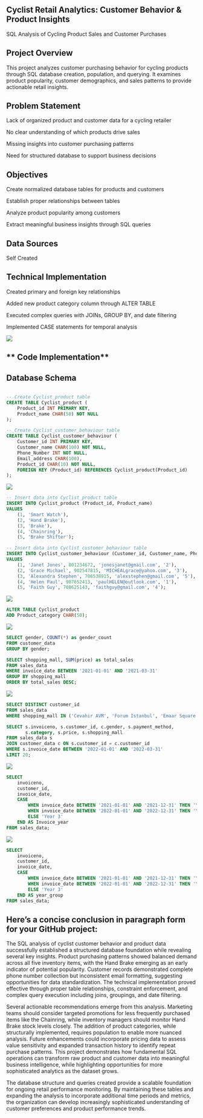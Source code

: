 ## Cyclist Retail Analytics: Customer Behavior & Product Insights
SQL Analysis of Cycling Product Sales and Customer Purchases

## Project Overview
This project analyzes customer purchasing behavior for cycling products through SQL database creation, population, and querying. It examines product popularity, customer demographics, and sales patterns to provide actionable retail insights.

## Problem Statement
Lack of organized product and customer data for a cycling retailer

No clear understanding of which products drive sales

Missing insights into customer purchasing patterns

Need for structured database to support business decisions

## Objectives
Create normalized database tables for products and customers

Establish proper relationships between tables

Analyze product popularity among customers

Extract meaningful business insights through SQL queries

## Data Sources
Self Created

## Technical Implementation
Created primary and foreign key relationships

Added new product category column through ALTER TABLE

Executed complex queries with JOINs, GROUP BY, and date filtering

Implemented CASE statements for temporal analysis


![](Query1.png)
## ** Code Implementation**
## Database Schema
```sql

-- Create Cyclist_product table
CREATE TABLE Cyclist_product (
    Product_id INT PRIMARY KEY,
    Product_name CHAR(50) NOT NULL
);

-- Create Cyclist_customer_behaviour table
CREATE TABLE Cyclist_customer_behaviour (
    Customer_id INT PRIMARY KEY,
    Customer_name CHAR(100) NOT NULL,
    Phone_Number INT NOT NULL,
    Email_address CHAR(100),
    Product_id CHAR(10) NOT NULL,
    FOREIGN KEY (Product_id) REFERENCES Cyclist_product(Product_id)
);

```

![](Query2.png)

```sql
-- Insert data into Cyclist_product table
INSERT INTO Cyclist_product (Product_id, Product_name)
VALUES 
    (1, 'Smart Watch'),
    (2, 'Hand Brake'),
    (3, 'Brake'),
    (4, 'Chainring'),
    (5, 'Brake Shifter');

-- Insert data into Cyclist_customer_behaviour table
INSERT INTO Cyclist_customer_behaviour (Customer_id, Customer_name, Phone_Number, Email_address, Product_id)
VALUES 
    (1, 'Janet Jones', 801234672, 'jonesjanet@gmail.com', '2'),
    (2, 'Grace Michael', 902547815, 'MICHEALgrace@yahoo.com', '3'),
    (3, 'Alexandra Stephen', 706538915, 'alexstephen@gmail.com', '5'),
    (4, 'Helen Paul', 907652413, 'paulHELEN@outlook.com', '1'),
    (5, 'Faith Guy', 708625143, 'faithguy@gmail.com', '4');
```

![](Query3.png)
```sql
ALTER TABLE Cyclist_product
ADD Product_category CHAR(50);
```

![](Query4.png)
```sql
SELECT gender, COUNT(*) as gender_count
FROM customer_data
GROUP BY gender;

SELECT shopping_mall, SUM(price) as total_sales
FROM sales_data
WHERE invoice_date BETWEEN '2021-01-01' AND '2021-03-31'
GROUP BY shopping_mall
ORDER BY total_sales DESC;
```

![](Query5.png)
```sql
SELECT DISTINCT customer_id
FROM sales_data
WHERE shopping_mall IN ('Cevahir AVM', 'Forum Istanbul', 'Emaar Square Mall');

SELECT s.invoiceno, s.customer_id, c.gender, s.payment_method, 
       s.category, s.price, s.shopping_mall
FROM sales_data s
JOIN customer_data c ON s.customer_id = c.customer_id
WHERE s.invoice_date BETWEEN '2022-01-01' AND '2022-03-31'
LIMIT 20;
```

![](QUery6.png)
```sql
SELECT 
    invoiceno,
    customer_id,
    invoice_date,
    CASE
        WHEN invoice_date BETWEEN '2021-01-01' AND '2021-12-31' THEN 'Year 1'
        WHEN invoice_date BETWEEN '2022-01-01' AND '2022-12-31' THEN 'Year 2'
        ELSE 'Year 3'
    END AS Invoice_year
FROM sales_data;
```

![](Query7.png)

```sql
SELECT 
    invoiceno,
    customer_id,
    invoice_date,
    CASE
        WHEN invoice_date BETWEEN '2021-01-01' AND '2021-12-31' THEN 'Year 1'
        WHEN invoice_date BETWEEN '2022-01-01' AND '2022-12-31' THEN 'Year 2'
        ELSE 'Year 3'
    END AS year_group
FROM sales_data;
```

## Here’s a concise conclusion in paragraph form for your GitHub project:

The SQL analysis of cyclist customer behavior and product data successfully established a structured database foundation while revealing several key insights. Product purchasing patterns showed balanced demand across all five inventory items, with the Hand Brake emerging as an early indicator of potential popularity. Customer records demonstrated complete phone number collection but inconsistent email formatting, suggesting opportunities for data standardization. The technical implementation proved effective through proper table relationships, constraint enforcement, and complex query execution including joins, groupings, and date filtering.

Several actionable recommendations emerge from this analysis. Marketing teams should consider targeted promotions for less frequently purchased items like the Chainring, while inventory managers should monitor Hand Brake stock levels closely. The addition of product categories, while structurally implemented, requires population to enable more nuanced analysis. Future enhancements could incorporate pricing data to assess value sensitivity and expanded transaction history to identify repeat purchase patterns. This project demonstrates how fundamental SQL operations can transform raw product and customer data into meaningful business intelligence, while highlighting opportunities for more sophisticated analytics as the dataset grows.

The database structure and queries created provide a scalable foundation for ongoing retail performance monitoring. By maintaining these tables and expanding the analysis to incorporate additional time periods and metrics, the organization can develop increasingly sophisticated understanding of customer preferences and product performance trends.

